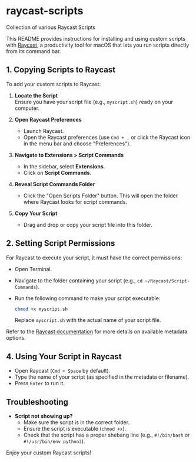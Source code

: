 # raycast-scripts
Collection of various Raycast Scripts

This README provides instructions for installing and using custom scripts with [Raycast](https://www.raycast.com/), a productivity tool for macOS that lets you run scripts directly from its command bar.

## 1. Copying Scripts to Raycast

To add your custom scripts to Raycast:

1. **Locate the Script**  
   Ensure you have your script file (e.g., `myscript.sh`) ready on your computer.

2. **Open Raycast Preferences**  
   - Launch Raycast.
   - Open the Raycast preferences (use `Cmd + ,` or click the Raycast icon in the menu bar and choose "Preferences").

3. **Navigate to Extensions > Script Commands**  
   - In the sidebar, select **Extensions**.
   - Click on **Script Commands**.

4. **Reveal Script Commands Folder**  
   - Click the "Open Scripts Folder" button. This will open the folder where Raycast looks for script commands.

5. **Copy Your Script**  
   - Drag and drop or copy your script file into this folder.

## 2. Setting Script Permissions

For Raycast to execute your script, it must have the correct permissions:

- Open Terminal.
- Navigate to the folder containing your script (e.g., `cd ~/Raycast/Script-Commands`).
- Run the following command to make your script executable:

  ```bash
  chmod +x myscript.sh
  ```

  Replace `myscript.sh` with the actual name of your script file.


Refer to the [Raycast documentation](https://developers.raycast.com/) for more details on available metadata options.

## 4. Using Your Script in Raycast

- Open Raycast (`Cmd + Space` by default).
- Type the name of your script (as specified in the metadata or filename).
- Press `Enter` to run it.

## Troubleshooting

- **Script not showing up?**  
  - Make sure the script is in the correct folder.
  - Ensure the script is executable (`chmod +x`).
  - Check that the script has a proper shebang line (e.g., `#!/bin/bash` or `#!/usr/bin/env python3`).

Enjoy your custom Raycast scripts!
